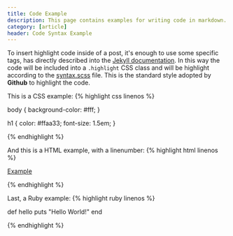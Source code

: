 ```yaml
---
title: Code Example
description: This page contains examples for writing code in markdown.
category: [article]
header: Code Syntax Example
---
```

To insert highlight code inside of a post, it's enough to use some specific tags, has directly described into the [Jekyll documentation](http://jekyllrb.com/docs/templates/#code-snippet-highlighting). In this way the code will be included into a ``.highlight`` CSS class and will be highlight according to the [syntax.scss](https://github.com/mojombo/tpw/blob/master/css/syntax.css) file. This is the standard style adopted by **Github** to highlight the code. 

This is a CSS example:
{% highlight css linenos %}

body {
  background-color: #fff;
  }

h1 {
  color: #ffaa33;
  font-size: 1.5em;
  }

{% endhighlight %}

And this is a HTML example, with a linenumber:
{% highlight html linenos %}

<html>
  <a href="example.com">Example</a>
</html>

{% endhighlight %}

Last, a Ruby example:
{% highlight ruby linenos %}

def hello
  puts "Hello World!"
end

{% endhighlight %}
